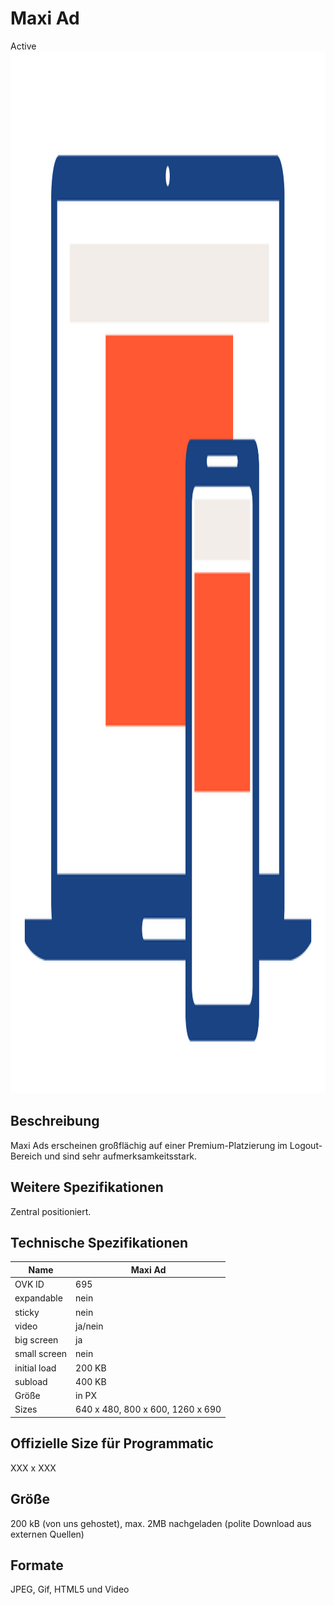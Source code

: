 # Maxi Ad
<span class="badge badge--success">Active</span>
<img width="2500" height="1667" alt="OVK_WF_Desktop_Mobil_MaxiAd" src="https://github.com/BVDW-org/ovk-docusaurus/blob/main/ovk/static/img/formats/OVK_WF_Desktop_Mobil_MaxiAd.png?raw=true" />


## Beschreibung
Maxi Ads erscheinen großflächig auf einer Premium-Platzierung im Logout-Bereich und sind sehr aufmerksamkeitsstark.

## Weitere Spezifikationen
Zentral positioniert.

## Technische Spezifikationen

| Name           | Maxi Ad      |
|----------------|--------------|
| OVK ID         | 695          |
| expandable     | nein         |
| sticky         | nein         |
| video          | ja/nein      |
| big screen     | ja           |
| small screen   | nein         |
| initial load   | 200 KB       |
| subload        | 400 KB       |
| Größe          | in PX        |
| Sizes          | 640 x 480, 800 x 600, 1260 x 690          |


## Offizielle Size für Programmatic
XXX x XXX

## Größe
200 kB (von uns gehostet), max. 2MB nachgeladen (polite Download aus externen Quellen)

## Formate
JPEG, Gif, HTML5 und Video
